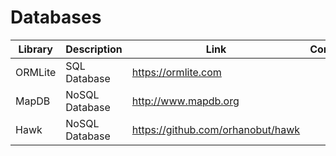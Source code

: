 # Databases

| Library | Description | Link | Comments |
| --- | --- | --- | --- |
| ORMLite | SQL Database | https://ormlite.com |
| MapDB | NoSQL Database | http://www.mapdb.org |
| Hawk | NoSQL Database | https://github.com/orhanobut/hawk |

